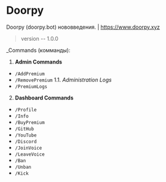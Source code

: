 # Doorpy
Doorpy (doorpy.bot) нововведения. | https://www.doorpy.xyz
> version -- 1.0.0

_Commands (комманды):
 1. **Admin Commands**
* `/AddPremium`
* `/RemovePremium`
1.1. *Administration Logs*
* `/PremiumLogs`
2. **Dashboard Commands**
* `/Profile`
* `/Info`
* `/BuyPremium`
* `/GitHub`
* `/YouTube`
* `/Discord`
* `/JoinVoice`
* `/LeaveVoice`
* `/Ban`
* `/Unban`
* `/Kick`
